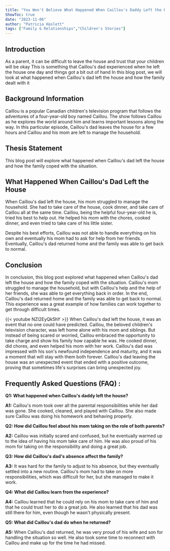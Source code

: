 ```yaml
---
title: "You Won't Believe What Happened When Caillou's Daddy Left the House!"
ShowToc: true 
date: "2023-11-06"
author: "Patricia Haslett" 
tags: ["Family & Relationships","Children's Stories"]
---
```

## Introduction 

As a parent, it can be difficult to leave the house and trust that your children will be okay This is something that Caillou's dad experienced when he left the house one day and things got a bit out of hand In this blog post, we will look at what happened when Caillou's dad left the house and how the family dealt with it

## Background Information

Caillou is a popular Canadian children's television program that follows the adventures of a four-year-old boy named Caillou. The show follows Caillou as he explores the world around him and learns important lessons along the way. In this particular episode, Caillou's dad leaves the house for a few hours and Caillou and his mom are left to manage the household. 

## Thesis Statement

This blog post will explore what happened when Caillou's dad left the house and how the family coped with the situation.

## What Happened When Caillou's Dad Left the House

When Caillou's dad left the house, his mom struggled to manage the household. She had to take care of the house, cook dinner, and take care of Caillou all at the same time. Caillou, being the helpful four-year-old he is, tried his best to help out. He helped his mom with the chores, cooked dinner, and even tried to take care of his little sister. 

Despite his best efforts, Caillou was not able to handle everything on his own and eventually his mom had to ask for help from her friends. Eventually, Caillou's dad returned home and the family was able to get back to normal. 

## Conclusion

In conclusion, this blog post explored what happened when Caillou's dad left the house and how the family coped with the situation. Caillou's mom struggled to manage the household, but with Caillou's help and the help of her friends, she was able to get everything back in order. In the end, Caillou's dad returned home and the family was able to get back to normal. This experience was a great example of how families can work together to get through difficult times.

{{< youtube NZI2EyQk5hY >}} 
When Caillou's dad left the house, it was an event that no one could have predicted. Caillou, the beloved children's television character, was left home alone with his mom and siblings. But instead of being scared or worried, Caillou embraced the opportunity to take charge and show his family how capable he was. He cooked dinner, did chores, and even helped his mom with her work. Caillou's dad was impressed with his son's newfound independence and maturity, and it was a moment that will stay with them both forever. Caillou's dad leaving the house was an unexpected event that ended with a positive outcome, proving that sometimes life's surprises can bring unexpected joy.

## Frequently Asked Questions (FAQ) :
**Q1: What happened when Caillou's daddy left the house?**

**A1:** Caillou's mom took over all the parental responsibilities while her dad was gone. She cooked, cleaned, and played with Caillou. She also made sure Caillou was doing his homework and behaving properly.

**Q2: How did Caillou feel about his mom taking on the role of both parents?**

**A2:** Caillou was initially scared and confused, but he eventually warmed up to the idea of having his mom take care of him. He was also proud of his mom for taking on the responsibility and doing a great job.

**Q3: How did Caillou's dad's absence affect the family?**

**A3:** It was hard for the family to adjust to his absence, but they eventually settled into a new routine. Caillou's mom had to take on more responsibilities, which was difficult for her, but she managed to make it work.

**Q4: What did Caillou learn from the experience?**

**A4:** Caillou learned that he could rely on his mom to take care of him and that he could trust her to do a great job. He also learned that his dad was still there for him, even though he wasn't physically present.

**Q5: What did Caillou's dad do when he returned?**

**A5:** When Caillou's dad returned, he was very proud of his wife and son for handling the situation so well. He also took some time to reconnect with Caillou and make up for the time he had missed.



